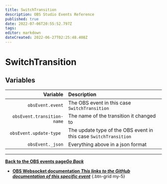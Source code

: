 ```yaml
---
title: SwitchTransition
description: OBS Studio Events Reference
published: true
date: 2022-07-06T20:55:52.797Z
tags:
editor: markdown
dateCreated: 2022-06-27T02:25:48.408Z
---
```


# SwitchTransition

## Variables

| Variable | Description |
|---------:|:------------|
| `obsEvent.event` | The OBS event in this case `SwitchTransition`
| `obsEvent.transition-name` | The name of the transition it changed to
| `obsEvent.update-type	` | The update type of the OBS event in this case `SwitchTransition`
| `obsEvent._json` | Everything above in a json format
---

 [<i class="mdi mdi-chevron-left"></i>**Back to the OBS events page*Go Back***](/en/Broadcasters/OBS/Events)
- [<i class="mdi mdi-github"></i> **OBS Websocket documentation *This links to the GitHub documentation of this specific event***](https://github.com/obsproject/obs-websocket/blob/4.x-current/docs/generated/protocol.md#switchtransition)
{.btn-grid my-5}

